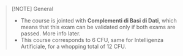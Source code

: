 
> [!NOTE] General
>  - The course is jointed with **Complementi di Basi di Dati**, which means that this exam can be validated only if both exams are passed. More info later.
>  - This course corresponds to 6 CFU, same for Intelligenza Artificiale, for a whopping total of 12 CFU.